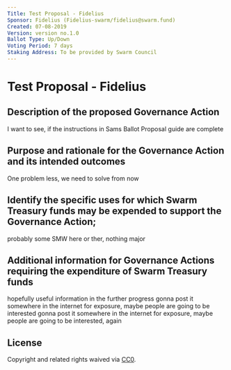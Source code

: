 ```yaml
---
Title: Test Proposal - Fidelius
Sponsor: Fidelius (Fidelius-swarm/fidelius@swarm.fund)
Created: 07-08-2019
Version: version no.1.0
Ballot Type: Up/Down
Voting Period: 7 days
Staking Address: To be provided by Swarm Council
---
```


# Test Proposal - Fidelius

## Description of the proposed Governance Action
I want to see, if the instructions in Sams Ballot Proposal guide are complete
## Purpose and rationale for the Governance Action and its intended outcomes
One problem less, we need to solve from now
## Identify the specific uses for which Swarm Treasury funds may be expended to support the Governance Action;

probably some SMW here or ther, nothing major

## Additional information for Governance Actions requiring the expenditure of Swarm Treasury funds
hopefully useful information in the further progress
gonna post it somewhere in the internet for exposure, maybe people are going to be interested
gonna post it somewhere in the internet for exposure, maybe people are going to be interested, again

## License
Copyright and related rights waived via [CC0](https://creativecommons.org/publicdomain/zero/1.0/).
